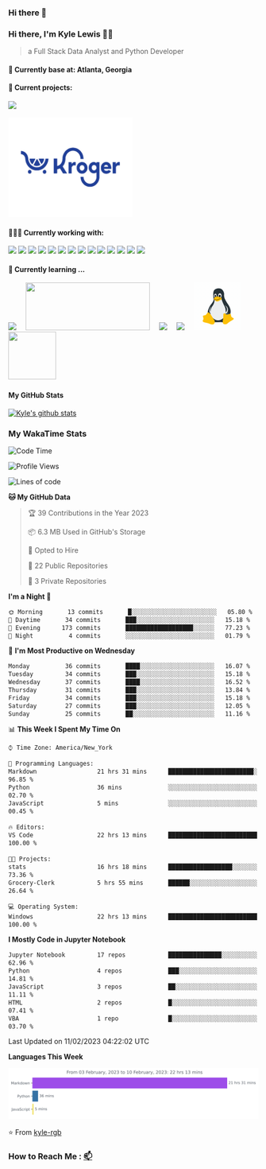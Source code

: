 ### Hi there 👋
### Hi there, I'm Kyle Lewis 👨‍💻

> a Full Stack Data Analyst and Python Developer

#### 📍 Currently base at: Atlanta, Georgia

#### 💼 Current projects:
<a href="https://github.com/kyle-rgb/Discord_Project"><img src="https://img.icons8.com/doodle/48/000000/discord-logo.png"/></img></a>

<a href="https://github.com/kyle-rgb/Grocery-Clerk"><img src="images/kroger.png" width='250px' height='200px' /></img></a>

#### 👨🏻‍💻 Currently working with:

<a href="https://www.javascript.com/"><img src="https://img.icons8.com/color/48/000000/javascript.png"/></a>
<a href="https://www.python.org/"><img src="https://img.icons8.com/color/48/000000/python--v1.png"/></a>
<a href="https://vuejs.org/"><img src="https://img.icons8.com/color/48/000000/vue-js.png"/></a>
<a href="https://nodejs.org/"><img src="https://img.icons8.com/color/48/000000/nodejs.png"/></a>
<a href="https://www.tableau.com/products/public"><img src="https://img.icons8.com/color/48/000000/tableau-software.png"/></a>
<a href="https://www.npmjs.com/"><img src="https://img.icons8.com/color/48/000000/npm.png"/></a>
<a href="https://www.w3schools.com/css/"><img src="https://img.icons8.com/color/48/000000/css3.png"/></a>
<a href="https://www.w3schools.com/html/"><img src="https://img.icons8.com/color/48/000000/html-5.png"/></a>
<a href="https://getbootstrap.com/"><img src="https://img.icons8.com/color/48/000000/bootstrap.png"/></a>
<a href="https://www.mongodb.com/"><img src="https://img.icons8.com/color/48/000000/mongodb.png"/></a>
<a href="https://www.postgresql.org/"><img src="https://img.icons8.com/color/48/000000/postgreesql.png"/></a>
<a href="https://mariadb.org/"><img src="https://img.icons8.com/fluency/48/000000/maria-db.png"/></a>
<a href="https://visualstudio.microsoft.com/"><img src="https://img.icons8.com/color/48/000000/visual-studio.png"/></a>
<a href="https://github.com/"><img src="https://img.icons8.com/color/48/000000/github--v1.png"/></a>

#### 🌱 Currently learning ...

<a href="https://www.docker.com/"><img src="https://img.icons8.com/color/96/000000/docker.png" style='margin-right: 15px'/></a>
<a href="https://airflow.apache.org/"><img src="https://upload.wikimedia.org/wikipedia/commons/d/de/AirflowLogo.png" width="250px" height="96px" style='margin-right: 15px'/></a>
<a href="https://docs.microsoft.com/en-us/powershell/"><img src="https://img.icons8.com/color/96/000000/powershell.png" style='margin-right: 15px'/></a>
<a href="https://help.ubuntu.com/"><img src="https://img.icons8.com/color/96/000000/ubuntu--v1.png" style='margin-right: 15px'/></a>
<a href="https://www.linux.org/"><img src="images/linux.gif" style='margin-right: 15px' width="96px" height="96px"/></a>
<a href="https://www.scala-lang.org/"><img src="https://img.icons8.com/dusk/128/000000/scala.png" style='margin-right: 15px' width="96px" height="96px"/></a>



#### My GitHub Stats

[![Kyle's github stats](https://github-readme-stats.vercel.app/api?username=kyle-rgb&show_icons=true)](https://github.com/anuraghazra/github-readme-stats)

### My WakaTime Stats

<!--START_SECTION:waka-->
![Code Time](http://img.shields.io/badge/Code%20Time-1%2C620%20hrs%2045%20mins-blue)

![Profile Views](http://img.shields.io/badge/Profile%20Views-0-blue)

![Lines of code](https://img.shields.io/badge/From%20Hello%20World%20I%27ve%20Written-5%20Million%20lines%20of%20code-blue)

**🐱 My GitHub Data** 

> 🏆 39 Contributions in the Year 2023
 > 
> 📦 6.3 MB Used in GitHub's Storage 
 > 
> 💼 Opted to Hire
 > 
> 📜 22 Public Repositories 
 > 
> 🔑 3 Private Repositories  
 > 
**I'm a Night 🦉** 

```text
🌞 Morning       13 commits       █░░░░░░░░░░░░░░░░░░░░░░░░   05.80 % 
🌆 Daytime       34 commits       ███░░░░░░░░░░░░░░░░░░░░░░   15.18 % 
🌃 Evening      173 commits       ███████████████████░░░░░░   77.23 % 
🌙 Night          4 commits       ░░░░░░░░░░░░░░░░░░░░░░░░░   01.79 % 

```
📅 **I'm Most Productive on Wednesday** 

```text
Monday          36 commits       ████░░░░░░░░░░░░░░░░░░░░░   16.07 % 
Tuesday         34 commits       ███░░░░░░░░░░░░░░░░░░░░░░   15.18 % 
Wednesday       37 commits       ████░░░░░░░░░░░░░░░░░░░░░   16.52 % 
Thursday        31 commits       ███░░░░░░░░░░░░░░░░░░░░░░   13.84 % 
Friday          34 commits       ███░░░░░░░░░░░░░░░░░░░░░░   15.18 % 
Saturday        27 commits       ███░░░░░░░░░░░░░░░░░░░░░░   12.05 % 
Sunday          25 commits       ██░░░░░░░░░░░░░░░░░░░░░░░   11.16 % 

```


📊 **This Week I Spent My Time On** 

```text
⌚︎ Time Zone: America/New_York

💬 Programming Languages: 
Markdown                 21 hrs 31 mins      ████████████████████████░   96.85 % 
Python                   36 mins             ░░░░░░░░░░░░░░░░░░░░░░░░░   02.70 % 
JavaScript               5 mins              ░░░░░░░░░░░░░░░░░░░░░░░░░   00.45 % 

🔥 Editors: 
VS Code                  22 hrs 13 mins      █████████████████████████   100.00 % 

🐱‍💻 Projects: 
stats                    16 hrs 18 mins      ██████████████████░░░░░░░   73.36 % 
Grocery-Clerk            5 hrs 55 mins       ██████░░░░░░░░░░░░░░░░░░░   26.64 % 

💻 Operating System: 
Windows                  22 hrs 13 mins      █████████████████████████   100.00 % 

```

**I Mostly Code in Jupyter Notebook** 

```text
Jupyter Notebook         17 repos            ███████████████░░░░░░░░░░   62.96 % 
Python                   4 repos             ███░░░░░░░░░░░░░░░░░░░░░░   14.81 % 
JavaScript               3 repos             ██░░░░░░░░░░░░░░░░░░░░░░░   11.11 % 
HTML                     2 repos             █░░░░░░░░░░░░░░░░░░░░░░░░   07.41 % 
VBA                      1 repo              █░░░░░░░░░░░░░░░░░░░░░░░░   03.70 % 

```



 Last Updated on 11/02/2023 04:22:02 UTC
<!--END_SECTION:waka-->
**Languages This Week**

![Chart not found](https://raw.githubusercontent.com/kyle-rgb/kyle-rgb/main/images/stat.svg) 

⭐️ From [kyle-rgb](https://github.com/kyle-rgb)

### How to Reach Me : [📫](mailto:kylel9815@gmail.com)


<!--
**kyle-rgb/kyle-rgb** is a ✨ _special_ ✨ repository because its `README.md` (this file) appears on your GitHub profile.

Here are some ideas to get you started:

- 🔭 I’m currently working on ...
- 🌱 I’m currently learning ...
- 👯 I’m looking to collaborate on ...
- 🤔 I’m looking for help with ...
- 💬 Ask me about ...
- 📫 How to reach me: ...
- 😄 Pronouns: ...
- ⚡ Fun fact: ...
-->
